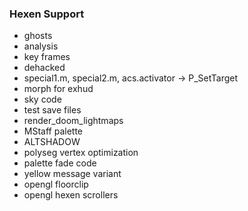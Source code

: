 ### Hexen Support
- ghosts
- analysis
- key frames
- dehacked
- special1.m, special2.m, acs.activator -> P_SetTarget
- morph for exhud
- sky code
- test save files
- render_doom_lightmaps
- MStaff palette
- ALTSHADOW
- polyseg vertex optimization
- palette fade code
- yellow message variant
- opengl floorclip
- opengl hexen scrollers
